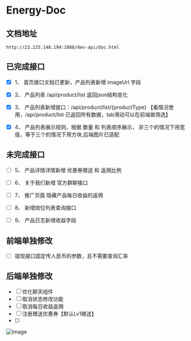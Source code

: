 # Energy-Doc

## 文档地址
```
http://23.225.148.194:2888/dev-api/doc.html
```

## 已完成接口
- [x] 1、 首页接口文档已更新，产品列表新增 imageUrl 字段

- [x] 2、 产品列表 /api/product/list 返回json结构变化
- [x] 3、 产品列表新增接口：/api/product/list/{productType}   【看情况使用，/api/product/list 已返回所有数据，tab滑动可以在前端做筛选】
- [x] 4、 产品列表展示规则，根据 数量 和 列表顺序展示， 非三个的情况下用宽版，等于三个的情况下用方块,后端图片已适配



## 未完成接口
- [ ] 5、 产品详情详情新增 优惠券赠送 和 返佣比例
- [ ] 6、 关于我们新增 官方群聊接口
- [ ] 7、 推广页面 隐藏产品每日收益的返佣 
- [ ] 8、 新增岗位列表查询接口
- [ ] 9、 产品日志新增收益字段



## 前端单独修改
- [ ] 提现接口固定传人民币的参数，且不需要查询汇率


## 后端单独修改
- [ ] 优化聊天组件
- [ ] 取消状态修改功能
- [ ] 取消每日收益返佣
- [ ] 注册赠送优惠券【默认Lv1赠送】
- [ ] 

![image](https://user-images.githubusercontent.com/106216124/176252621-2edcf538-1618-47fb-9841-069bf9697c22.png)

